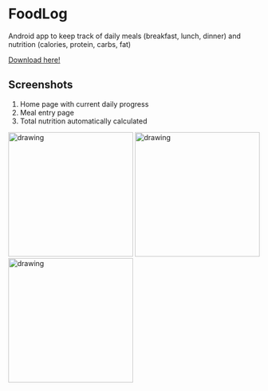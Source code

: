 # FoodLog
Android app to keep track of daily meals (breakfast, lunch, dinner) and nutrition (calories, protein, carbs, fat)

[Download here!](https://github.com/sidward35/FoodLog/releases/download/1.0.0/Food.Log.v1.0.0.apk)

## Screenshots

1. Home page with current daily progress
2. Meal entry page
3. Total nutrition automatically calculated

<img src="https://i.imgur.com/yIqV9Cs.jpg" alt="drawing" width="250"/> <img src="https://i.imgur.com/ugSUK81.jpg" alt="drawing" width="250"/> <img src="https://i.imgur.com/SEqziV4.jpg" alt="drawing" width="250"/>

